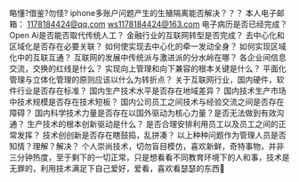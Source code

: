 略懂?借鉴?勿怪? 
iphone多账户问题产生的生殖隔离能否解决？？？ 
本人电子邮箱： 
1178184424@qq.com 
ws1178184424@163.com 
电子病历是否已经完成？ 
Open Ai是否能否取代传统人工？ 
金融行业的互联网转型是否完成？ 
去中心化和区域化是否存在必要关联？ 
如何使实现去中心化的牵一发动全身？ 
如何实现区域化中的互联互通？ 
互联网的发展中传统派与激进派的分水岭在哪？ 
各企业间信息交流，交换的红线是什么？ 
实现向上管理和向下兼容的根本关键是什么？ 
平面化管理与立体化管理的原则应该以什么为转折点？
关于互联网行业，国内硬件，软件行业是否存在标准？
国内生产技术水平是否存在地域差异？
国内技术生产市场中技术规模是否存在技术短板？
国内公司员工之间技术与经验交流之间是否存在障碍？
国内科学技术力量是否存在以国外驱动为核心力量？是否无法做到有效沟通？
生产技术的根本创新驱动是什么？
是否合理安排利用员工以及员工之间的正常发挥？
技术创创新是否存在瞎鼓捣，乱拼凑？
以上种种问题作为管理人员是否知情？理解？解决？
个人崇尚技术，切勿盲目模仿，喜欢新鲜，奇特事物，并非三分钟热度，至于剩下的一切正常，只是想看看不同教育环境下的人和事，技术是无罪的，利用技术满足下自己爱好，爱看，喜欢看瑟瑟的东西🙈
